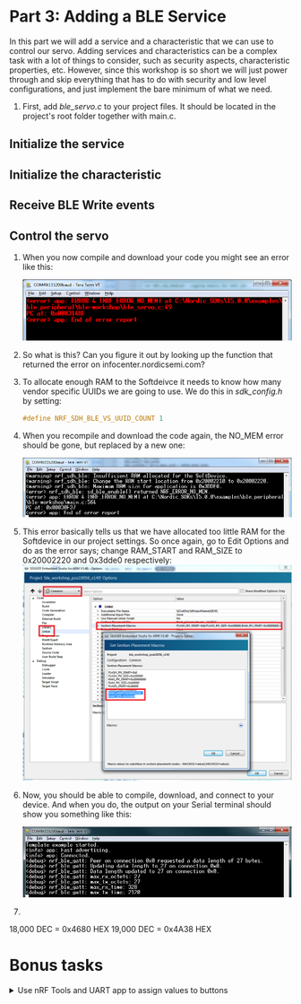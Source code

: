 # Part 3: Adding a BLE Service
In this part we will add a service and a characteristic that we can use to control our servo. Adding services and characteristics can be a complex task with a lot of things to consider, such as security aspects, characteristic properties, etc. However, since this workshop is so short we will just power through and skip everything that has to do with security and low level configurations, and just implement the bare minimum of what we need. 

1. First, add _ble_servo.c_ to your project files. It should be located in the project's root folder together with main.c. 

## Initialize the service

## Initialize the characteristic

## Receive BLE Write events

## Control the servo

1. When you now compile and download your code you might see an error like this:

    ![No mem](./images/part3/error_no_mem.png)

1. So what is this? Can you figure it out by looking up the function that returned the error on infocenter.nordicsemi.com?


1. To allocate enough RAM to the Softdeivce it needs to know how many vendor specific UUIDs we are going to use. We do this in _sdk_config.h_ by setting:

    ````c 
    #define NRF_SDH_BLE_VS_UUID_COUNT 1
    ````

1. When you recompile and download the code again, the NO_MEM error should be gone, but replaced by a new one:

    ![Error RAM](./images/part3/error_ram.png)

1. This error basically tells us that we have allocated too little RAM for the Softdevice in our project settings. So once again, go to Edit Options and do as the error says; change 
RAM_START and RAM_SIZE to 0x20002220 and 0x3dde0 respectively:
    ![Change RAM settings](./images/part3/linker_options.png)

1. Now, you should be able to compile, download, and connect to your device. And when you do, the output on your Serial terminal should show you something like this:

    ![First connection](./images/part3/first_connection.png)



1. 

18,000 DEC = 0x4680 HEX
19,000 DEC = 0x4A38 HEX


# Bonus tasks
<details><summary>Use nRF Tools and UART app to assign values to buttons</summary>

</details>